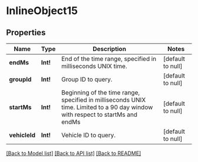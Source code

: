 # InlineObject15

## Properties
Name | Type | Description | Notes
------------ | ------------- | ------------- | -------------
**endMs** | **Int!** | End of the time range, specified in milliseconds UNIX time. | [default to null]
**groupId** | **Int!** | Group ID to query. | [default to null]
**startMs** | **Int!** | Beginning of the time range, specified in milliseconds UNIX time. Limited to a 90 day window with respect to startMs and endMs | [default to null]
**vehicleId** | **Int!** | Vehicle ID to query. | [default to null]

[[Back to Model list]](../README.md#documentation-for-models) [[Back to API list]](../README.md#documentation-for-api-endpoints) [[Back to README]](../README.md)


